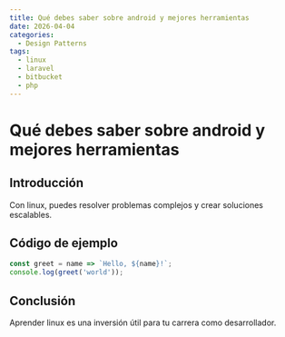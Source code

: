 ```yaml
---
title: Qué debes saber sobre android y mejores herramientas
date: 2026-04-04
categories:
  - Design Patterns
tags:
  - linux
  - laravel
  - bitbucket
  - php
---
```


# Qué debes saber sobre android y mejores herramientas

## Introducción

Con linux, puedes resolver problemas complejos y crear soluciones escalables.

## Código de ejemplo

```javascript
const greet = name => `Hello, ${name}!`;
console.log(greet('world'));
```

## Conclusión

Aprender linux es una inversión útil para tu carrera como desarrollador.